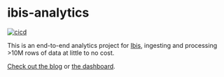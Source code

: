 # ibis-analytics

[![cicd](https://github.com/ibis-project/ibis-analytics/workflows/cicd/badge.svg)](https://github.com/ibis-project/ibis-analytics/actions/workflows/cicd.yaml)

This is an end-to-end analytics project for [Ibis](https://ibis-project.org), ingesting and processing >10M rows of data at little to no cost.

[Check out the blog](https://ibis-project.org/posts/ibis-analytics/) or [the dashboard](https://ibis-analytics.streamlit.app/).
